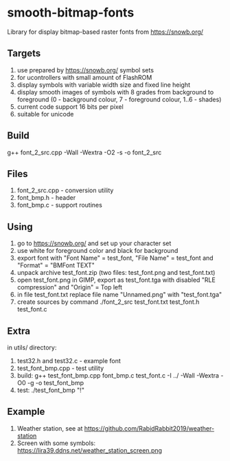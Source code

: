 # smooth-bitmap-fonts
Library for display bitmap-based raster fonts from https://snowb.org/

## Targets
1. use prepared by https://snowb.org/ symbol sets
2. for ucontrollers with small amount of FlashROM
3. display symbols with variable width size and fixed line height
4. display smooth images of symbols with 8 grades from background to foreground
   (0 - background colour, 7 - foreground colour, 1..6 - shades)
5. current code support 16 bits per pixel
6. suitable for unicode

## Build
g++ font_2_src.cpp -Wall -Wextra -O2 -s -o font_2_src

## Files
1. font_2_src.cpp - conversion utility
2. font_bmp.h - header
3. font_bmp.c - support routines

## Using
1. go to https://snowb.org/ and set up your character set
2. use white for foreground color and black for background
3. export font with "Font Name" = test_font, "File Name" = test_font and "Format" = "BMFont TEXT"
4. unpack archive test_font.zip (two files: test_font.png and test_font.txt)
5. open test_font.png in GIMP, export as test_font.tga with disabled "RLE compression" and "Origin" = Top left
6. in file test_font.txt replace file name "Unnamed.png" with "test_font.tga"
7. create sources by command ./font_2_src test_font.txt test_font.h test_font.c

## Extra
in utils/ directory:
1. test32.h and test32.c - example font
2. test_font_bmp.cpp - test utility
3. build: g++ test_font_bmp.cpp font_bmp.c test_font.c -I ../ -Wall -Wextra -O0 -g -o test_font_bmp
4. test: ./test_font_bmp "!"

## Example
1. Weather station, see at https://github.com/RabidRabbit2019/weather-station
2. Screen with some symbols: https://lira39.ddns.net/weather_station_screen.png
